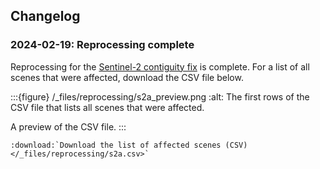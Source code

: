 ## Changelog

### 2024-02-19: Reprocessing complete

Reprocessing for the [Sentinel-2 contiguity fix](https://communication.ga.gov.au/link/id/zzzz659df9f7f306b556Pzzzz61de67bd94bfe861/page.html) is complete. For a list of all scenes that were affected, download the CSV file below.

:::{figure} /_files/reprocessing/s2a_preview.png
:alt: The first rows of the CSV file that lists all scenes that were affected.

A preview of the CSV file.
:::

```{eval-rst}
:download:`Download the list of affected scenes (CSV) </_files/reprocessing/s2a.csv>`

```

